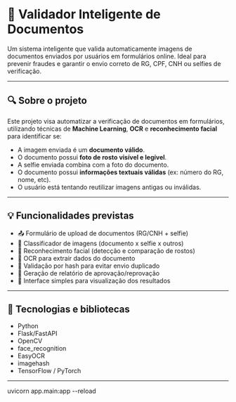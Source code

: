 # 📄 Validador Inteligente de Documentos

Um sistema inteligente que valida automaticamente imagens de documentos enviados por usuários em formulários online. Ideal para prevenir fraudes e garantir o envio correto de RG, CPF, CNH ou selfies de verificação.

---

## 🔍 Sobre o projeto

Este projeto visa automatizar a verificação de documentos em formulários, utilizando técnicas de **Machine Learning**, **OCR** e **reconhecimento facial** para identificar se:

- A imagem enviada é um **documento válido**.
- O documento possui **foto de rosto visível e legível**.
- A selfie enviada combina com a foto do documento.
- O documento possui **informações textuais válidas** (ex: número do RG, nome, etc).
- O usuário está tentando reutilizar imagens antigas ou inválidas.

---

## 💡 Funcionalidades previstas

- 📤 Formulário de upload de documentos (RG/CNH + selfie)
- 🤖 Classificador de imagens (documento x selfie x outros)
- 🧠 Reconhecimento facial (detecção e comparação de rostos)
- 📝 OCR para extrair dados do documento
- 🔐 Validação por hash para evitar envio duplicado
- 🧾 Geração de relatório de aprovação/reprovação
- 📂 Interface simples para visualização dos resultados

---

## 🧰 Tecnologias e bibliotecas

- Python
- Flask/FastAPI
- OpenCV
- face_recognition
- EasyOCR
- imagehash
- TensorFlow / PyTorch

---

uvicorn app.main:app --reload
